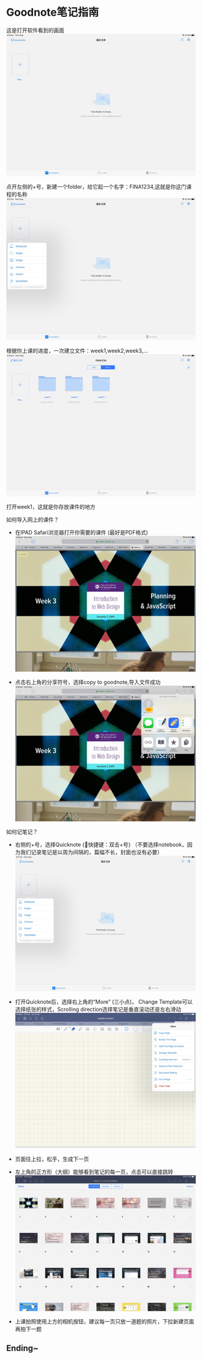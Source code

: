 # Goodnote笔记指南

这是打开软件看到的画面
![1](Image/1.jpg)



点开左侧的+号，新建一个folder，给它起一个名字：FINA1234,这就是你这门课程的名称
![2](Image/2.jpg)



根据你上课的进度，一次建立文件：week1,week2,week3,...
![3](Image/3.jpeg)



打开week1，这就是你存放课件的地方

如何导入网上的课件？
- 在IPAD Safari浏览器打开你需要的课件 (最好是PDF格式)
![4](Image/4.jpg)



- 点击右上角的分享符号，选择copy to goodnote,导入文件成功
![5](Image/5.jpg)



如何记笔记？
- 右侧的+号，选择Quicknote {快捷键：双击+号} （不要选择notebook，因为我们记录笔记是以周为间隔的，篇幅不长，封面也没有必要）
![2](Image/2.jpg)



- 打开Quicknote后，选择右上角的“More” (三小点)， Change Template可以选择纸张的样式，Scrolling direction选择笔记是垂直滚动还是左右滑动
![6](Image/6.jpg)

- 页面往上拉，松手，生成下一页


- 左上角的正方形（大纲）能够看到笔记的每一页，点击可以直接跳转
![7](Image/7.jpeg)



- 上课拍照使用上方的相机按钮，建议每一页只放一道题的照片，下拉新建页面再拍下一题
 
 ## Ending~
